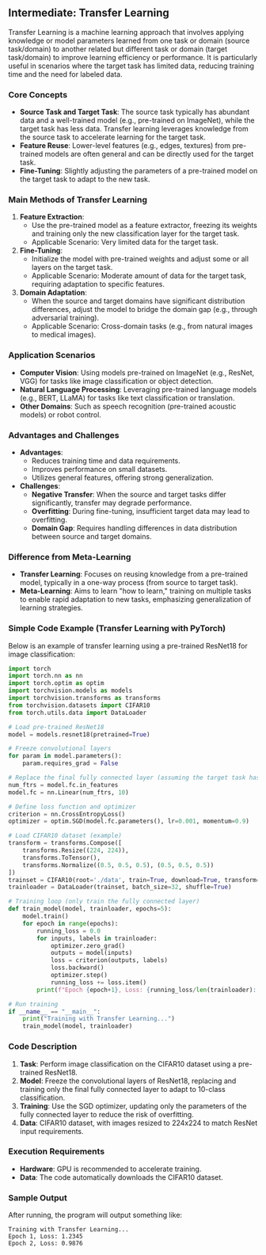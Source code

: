 ## Intermediate: Transfer Learning
Transfer Learning is a machine learning approach that involves applying knowledge or model parameters learned from one task or domain (source task/domain) to another related but different task or domain (target task/domain) to improve learning efficiency or performance. It is particularly useful in scenarios where the target task has limited data, reducing training time and the need for labeled data.

### Core Concepts
- **Source Task and Target Task**: The source task typically has abundant data and a well-trained model (e.g., pre-trained on ImageNet), while the target task has less data. Transfer learning leverages knowledge from the source task to accelerate learning for the target task.
- **Feature Reuse**: Lower-level features (e.g., edges, textures) from pre-trained models are often general and can be directly used for the target task.
- **Fine-Tuning**: Slightly adjusting the parameters of a pre-trained model on the target task to adapt to the new task.

### Main Methods of Transfer Learning
1. **Feature Extraction**:
   - Use the pre-trained model as a feature extractor, freezing its weights and training only the new classification layer for the target task.
   - Applicable Scenario: Very limited data for the target task.
2. **Fine-Tuning**:
   - Initialize the model with pre-trained weights and adjust some or all layers on the target task.
   - Applicable Scenario: Moderate amount of data for the target task, requiring adaptation to specific features.
3. **Domain Adaptation**:
   - When the source and target domains have significant distribution differences, adjust the model to bridge the domain gap (e.g., through adversarial training).
   - Applicable Scenario: Cross-domain tasks (e.g., from natural images to medical images).

### Application Scenarios
- **Computer Vision**: Using models pre-trained on ImageNet (e.g., ResNet, VGG) for tasks like image classification or object detection.
- **Natural Language Processing**: Leveraging pre-trained language models (e.g., BERT, LLaMA) for tasks like text classification or translation.
- **Other Domains**: Such as speech recognition (pre-trained acoustic models) or robot control.

### Advantages and Challenges
- **Advantages**:
  - Reduces training time and data requirements.
  - Improves performance on small datasets.
  - Utilizes general features, offering strong generalization.
- **Challenges**:
  - **Negative Transfer**: When the source and target tasks differ significantly, transfer may degrade performance.
  - **Overfitting**: During fine-tuning, insufficient target data may lead to overfitting.
  - **Domain Gap**: Requires handling differences in data distribution between source and target domains.

### Difference from Meta-Learning
- **Transfer Learning**: Focuses on reusing knowledge from a pre-trained model, typically in a one-way process (from source to target task).
- **Meta-Learning**: Aims to learn "how to learn," training on multiple tasks to enable rapid adaptation to new tasks, emphasizing generalization of learning strategies.

### Simple Code Example (Transfer Learning with PyTorch)
Below is an example of transfer learning using a pre-trained ResNet18 for image classification:  

```python
import torch
import torch.nn as nn
import torch.optim as optim
import torchvision.models as models
import torchvision.transforms as transforms
from torchvision.datasets import CIFAR10
from torch.utils.data import DataLoader

# Load pre-trained ResNet18
model = models.resnet18(pretrained=True)

# Freeze convolutional layers
for param in model.parameters():
    param.requires_grad = False

# Replace the final fully connected layer (assuming the target task has 10 classes)
num_ftrs = model.fc.in_features
model.fc = nn.Linear(num_ftrs, 10)

# Define loss function and optimizer
criterion = nn.CrossEntropyLoss()
optimizer = optim.SGD(model.fc.parameters(), lr=0.001, momentum=0.9)

# Load CIFAR10 dataset (example)
transform = transforms.Compose([
    transforms.Resize((224, 224)),
    transforms.ToTensor(),
    transforms.Normalize((0.5, 0.5, 0.5), (0.5, 0.5, 0.5))
])
trainset = CIFAR10(root='./data', train=True, download=True, transform=transform)
trainloader = DataLoader(trainset, batch_size=32, shuffle=True)

# Training loop (only train the fully connected layer)
def train_model(model, trainloader, epochs=5):
    model.train()
    for epoch in range(epochs):
        running_loss = 0.0
        for inputs, labels in trainloader:
            optimizer.zero_grad()
            outputs = model(inputs)
            loss = criterion(outputs, labels)
            loss.backward()
            optimizer.step()
            running_loss += loss.item()
        print(f"Epoch {epoch+1}, Loss: {running_loss/len(trainloader):.4f}")

# Run training
if __name__ == "__main__":
    print("Training with Transfer Learning...")
    train_model(model, trainloader)
```


### Code Description
1. **Task**: Perform image classification on the CIFAR10 dataset using a pre-trained ResNet18.
2. **Model**: Freeze the convolutional layers of ResNet18, replacing and training only the final fully connected layer to adapt to 10-class classification.
3. **Training**: Use the SGD optimizer, updating only the parameters of the fully connected layer to reduce the risk of overfitting.
4. **Data**: CIFAR10 dataset, with images resized to 224x224 to match ResNet input requirements.

### Execution Requirements
- **Hardware**: GPU is recommended to accelerate training.
- **Data**: The code automatically downloads the CIFAR10 dataset.

### Sample Output
After running, the program will output something like:
```
Training with Transfer Learning...
Epoch 1, Loss: 1.2345
Epoch 2, Loss: 0.9876
```
